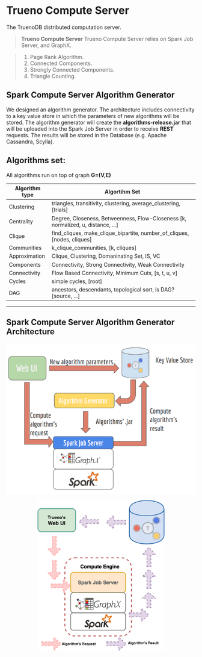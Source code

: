 # Trueno Compute Server
The TruenoDB distributed computation server.


> **Trueno Compute Server**
> Trueno Compute Server relies on Spark Job Server, and GraphX.

> 1. Page Rank Algorithm.
> 2. Connected Components.
> 3. Strongly Connected Components.
> 4. Triangle Counting.

## Spark Compute Server Algorithm Generator
We designed an algorithm generator. The architecture includes connectivity to a key value store in which the parameters of new algorithms will be stored. The algorithm generator will create the **algorithms-release.jar** that will be uploaded into the Spark Job Server in order to receive **REST** requests. The results will be stored in the Database (e.g. Apache Cassandra, Scylla).

## Algorithms set:

All algorithms run on top of graph **G=(V,E)**

| Algorithm type |           Algortihm Set    |
| ---------------| -------------------------------------------------------------------------- |
| Clustering     |      triangles, transitivity, clustering, average_clustering, [trials]      |
| Centrality     |      Degree, Closeness, Betweenness, Flow-Closeness [k, normalized, u, distance, ...]     |
| Clique         |      find_cliques, make_clique_bipartite, number_of_cliques, [nodes, cliques]     |
| Communities    |      k_clique_communities, [k, cliques]      |
| Approximation  |      Clique, Clustering, Domaninating Set, IS, VC       |
| Components     |      Connectivity, Strong Connectivity, Weak Connectivity      |
| Connectivity   |      Flow Based Connectivity, Minimum Cuts, [s, t, u, v]      |
| Cycles         |      simple cycles, [root]      |
| DAG            |      ancestors, descendants, topological sort, is DAG? [source, ...]      |

----------

## Spark Compute Server Algorithm Generator Architecture

<p align="center">
  <img height="400" src="https://raw.githubusercontent.com/TruenoDB/trueno-compute-server/master/assets/images/architecture.png">
</p>

<p align="center">
  <img height="400" src="https://raw.githubusercontent.com/TruenoDB/trueno-compute-server/master/assets/images/ComputeEngineArchitecture.png">
</p>

